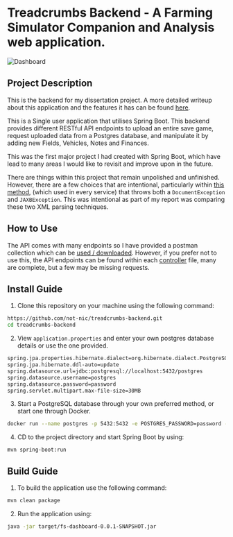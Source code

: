 # Treadcrumbs Backend - A Farming Simulator Companion and Analysis web application.
![Dashboard](https://i.imgur.com/2Ljt9oD.png)
## Project Description
This is the backend for my dissertation project. A more detailed writeup about this application and the features it has can be found [here](https://github.com/not-nic/treadcrumbs-frontend/).

This is a Single user application that utilises Spring Boot. This backend provides different RESTful API endpoints to upload an entire save game, request uploaded data from a Postgres database, and manipulate it by adding new Fields, Vehicles, Notes and Finances.

This was the first major project I had created with Spring Boot, which have lead to many areas I would like to revisit and improve upon in the future. 

There are things within this project that remain unpolished and unfinished. However, there are a few choices that are intentional, particularly within [this method]( https://github.com/not-nic/treadcrumbs-backend/blob/main/src/main/java/uk/notnic/fsdashboard/service/ServiceHelper.java), (which used in every service) that throws both a `DocumentException` and  `JAXBException`. This was intentional as part of my report was comparing these two XML parsing techniques.

## How to Use
The API comes with many endpoints so I have provided a postman collection which can be [used / downloaded](https://app.getpostman.com/run-collection/20934928-2d302fdf-5884-4516-8ef5-40f9f1c6c4dd?action=collection%2Ffork&source=rip_markdown&collection-url=entityId%3D20934928-2d302fdf-5884-4516-8ef5-40f9f1c6c4dd%26entityType%3Dcollection%26workspaceId%3Df4607a5b-e580-4ca1-bcf3-e2688d3b4a16). However, if you prefer not to use this, the API endpoints can be found within each [controller](https://github.com/not-nic/treadcrumbs-backend/tree/main/src/main/java/uk/notnic/fsdashboard/controller) file, many are complete, but a few may be missing requests. 

## Install Guide
1. Clone this repository on your machine using the following command:
```bash
https://github.com/not-nic/treadcrumbs-backend.git
cd treadcrumbs-backend
```
2. View `application.properties` and enter your own postgres database details or use the one provided.
```bash
spring.jpa.properties.hibernate.dialect=org.hibernate.dialect.PostgreSQLDialect
spring.jpa.hibernate.ddl-auto=update
spring.datasource.url=jdbc:postgresql://localhost:5432/postgres
spring.datasource.username=postgres
spring.datasource.password=password
spring.servlet.multipart.max-file-size=30MB
```
3. Start a PostgreSQL database through your own preferred method, or start one through Docker.
```bash
docker run --name postgres -p 5432:5432 -e POSTGRES_PASSWORD=password -d postgres
```
4. CD to the project directory and start Spring Boot by using:
```nash
mvn spring-boot:run
```
## Build Guide
1. To build the application use the following command:
```bash
mvn clean package
```
2.  Run the application using:
```bash
java -jar target/fs-dashboard-0.0.1-SNAPSHOT.jar
```
